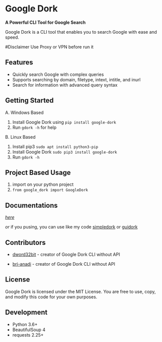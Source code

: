 **Google Dork**
================

**A Powerful CLI Tool for Google Search**

Google Dork is a CLI tool that enables you to search Google with ease and speed.

#Disclaimer
Use Proxy or VPN before run it

**Features**
--------

* Quickly search Google with complex queries
* Supports searching by domain, filetype, intext, intitle, and inurl
* Search for information with advanced query syntax

**Getting Started**
---------------
A. Windows Based
  1. Install Google Dork using `pip install google-dork`
  2. Run `gdork -h` for help
     
B. Linux Based
  1. Install pip3 `sudo apt install python3-pip`
  2. Install Google Dork `sudo pip3 install google-dork`
  3. Run `gdork -h`

**Project Based Usage**
-----------------

1. import on your python project
2. `from google_dork import GoogleDork`

**Documentations**
-----------------
*[here](https://github.com/dword32bit/google-dork/blob/main/documentations.md)*

*or*
if you pusing, you can use like my code [simpledork](https://github.com/dword32bit/simpledork.git) or [guidork](https://github.com/dword32bit/guidork.git)

**Contributors**
------------

* [dword32bit](https://github.com/dword32bit) - creator of Google Dork CLI without API

* [bri-anadi](https://github.com/bri-anadi) - creator of Google Dork CLI without API

**License**
-------

Google Dork is licensed under the MIT License. You are free to use, copy, and modify this code for your own purposes.

**Development**
--------------

* Python 3.6+
* BeautifulSoup 4
* requests 2.25+
